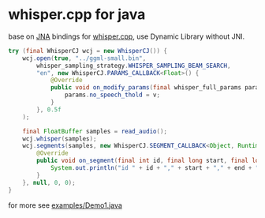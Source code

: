 # whisper.cpp for java

base on [JNA](https://github.com/java-native-access/jna) bindings for [whisper.cpp](https://github.com/ggml-org/whisper.cpp), use Dynamic Library without JNI. 

```java
try (final WhisperCJ wcj = new WhisperCJ()) {
	wcj.open(true, "../ggml-small.bin",
		whisper_sampling_strategy.WHISPER_SAMPLING_BEAM_SEARCH,
		"en", new WhisperCJ.PARAMS_CALLBACK<Float>() {
			@Override
			public void on_modify_params(final whisper_full_params params, final Float v) {
				params.no_speech_thold = v;
			}
		}, 0.5f
	);

	final FloatBuffer samples = read_audio();
	wcj.whisper(samples);
	wcj.segments(samples, new WhisperCJ.SEGMENT_CALLBACK<Object, RuntimeException>() {
		@Override
		public void on_segment(final int id, final long start, final long end, final String text, final Object v) {
			System.out.println("id " + id + "," + start + "," + end + " " + text);
		}
	}, null, 0, 0);
}
```

for more see [examples/Demo1.java](https://github.com/arliweng/whisper.cpp.j/blob/main/src/cpp/whisper/examples/Demo1.java)
